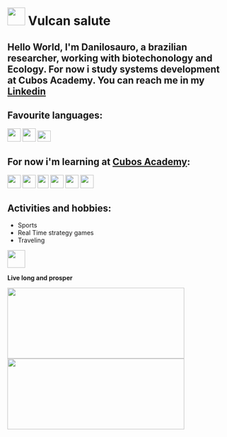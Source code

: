 # <img src="https://emojipedia-us.s3.dualstack.us-west-1.amazonaws.com/thumbs/120/facebook/304/vulcan-salute_dark-skin-tone_1f596-1f3ff_1f3ff.png" height ="40" width = "40">  Vulcan salute 

## Hello World, I'm **Danilosauro**, a brazilian researcher, working with biotechonology and Ecology. For now i study systems development at Cubos Academy. You can reach me in my [Linkedin](https://www.linkedin.com/in/danilo-dias-biodev "My profile")


 ## Favourite languages:
<div>
   <img src="https://cdn.jsdelivr.net/gh/devicons/devicon/icons/rstudio/rstudio-original.svg" height = "30" width="30"/> 
  <img src="https://cdn.jsdelivr.net/gh/devicons/devicon/icons/python/python-original.svg" height= "30" width= "30"/>  
  <img src="https://cdn.jsdelivr.net/gh/devicons/devicon/icons/javascript/javascript-original.svg" height ="25" width="30 "/> 
</div>
  

  

  ## For now i'm learning at [Cubos Academy](https://cubos.academy/ "Cubos Academy website"): 
<div>
   <img src="https://cdn.jsdelivr.net/gh/devicons/devicon/icons/html5/html5-original.svg"  height ="30" width="30"/> <img          src="https://cdn.jsdelivr.net/gh/devicons/devicon/icons/css3/css3-original.svg" height= "30" width= "30"/> <img  src="https://cdn.jsdelivr.net/gh/devicons/devicon/icons/javascript/javascript-original.svg" height ="30" width="25"/> <img  src="https://cdn.jsdelivr.net/gh/devicons/devicon/icons/git/git-original.svg" height = "30" width= "30"/> <img  src="https://cdn.jsdelivr.net/gh/devicons/devicon/icons/react/react-original.svg" height = "30" width= "30"/> <img  src="https://cdn.jsdelivr.net/gh/devicons/devicon/icons/mysql/mysql-original.svg" height ="30" width= "30"/>
</div>
 

 ## Activities and hobbies:

<div>
 
- Sports  
- Real Time strategy games 
- Traveling   

</div>
 
 
<img src="https://emojipedia-us.s3.dualstack.us-west-1.amazonaws.com/thumbs/120/facebook/304/vulcan-salute_dark-skin-tone_1f596-1f3ff_1f3ff.png" height ="40" width = "40">    

**Live long and prosper**    
 
<div>
 <a href="https://github.com/seu-usuário-aqui">
 <img height="160em" src="https://github-readme-stats.vercel.app/api/top-langs/?username=Danilosauro&layout=compact&langs_count=7&theme=dracula" width="400"/>
 <img height="160em" src="https://github-readme-stats.vercel.app/api?username=Danilosauro&show_icons=true&theme=dracula&include_all_commits=true&count_private=true"  width="400"/>
 </div>

<!---
Danilosauro/Danilosauro is a ✨ special ✨ repository because its `README.md` (this file) appears on your GitHub profile.
You can click the Preview link to take a look at your changes.
--->
